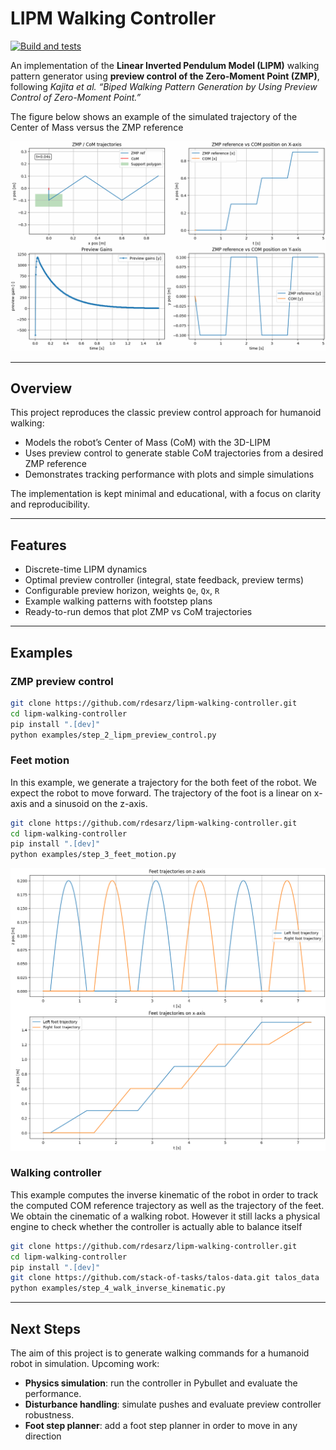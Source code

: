 # LIPM Walking Controller

[![Build and tests](https://github.com/rdesarz/lipm-walking-controller/actions/workflows/build.yml/badge.svg)](https://github.com/rdesarz/lipm-walking-controller/actions/workflows/build.yml)

An implementation of the **Linear Inverted Pendulum Model (LIPM)** walking pattern generator using **preview control of 
the Zero-Moment Point (ZMP)**, following _Kajita et al. “Biped Walking Pattern Generation by Using Preview Control of Zero-Moment Point.”_

The figure below shows an example of the simulated trajectory of the Center of Mass versus the ZMP reference

![](img/preview_control.gif)


---

## Overview

This project reproduces the classic preview control approach for humanoid walking:

- Models the robot’s Center of Mass (CoM) with the 3D-LIPM
- Uses preview control to generate stable CoM trajectories from a desired ZMP reference
- Demonstrates tracking performance with plots and simple simulations

The implementation is kept minimal and educational, with a focus on clarity and reproducibility.

---

## Features

- Discrete-time LIPM dynamics
- Optimal preview controller (integral, state feedback, preview terms)
- Configurable preview horizon, weights `Qe`, `Qx`, `R`
- Example walking patterns with footstep plans
- Ready-to-run demos that plot ZMP vs CoM trajectories

---

## Examples

### ZMP preview control

```bash
git clone https://github.com/rdesarz/lipm-walking-controller.git
cd lipm-walking-controller
pip install ".[dev]"
python examples/step_2_lipm_preview_control.py
```

### Feet motion

In this example, we generate a trajectory for the both feet of the robot. We expect the robot to move forward. The 
trajectory of the foot is a linear on x-axis and a sinusoid on the z-axis.

```bash
git clone https://github.com/rdesarz/lipm-walking-controller.git
cd lipm-walking-controller
pip install ".[dev]"
python examples/step_3_feet_motion.py
```

![](img/foot_motion.png)

### Walking controller

This example computes the inverse kinematic of the robot in order to track the computed COM reference trajectory as well
as the trajectory of the feet. We obtain the cinematic of a walking robot. However it still lacks a physical engine to 
check whether the controller is actually able to balance itself

```bash
git clone https://github.com/rdesarz/lipm-walking-controller.git
cd lipm-walking-controller
pip install ".[dev]"
git clone https://github.com/stack-of-tasks/talos-data.git talos_data
python examples/step_4_walk_inverse_kinematic.py
```

---

## Next Steps

The aim of this project is to generate walking commands for a humanoid robot in simulation. Upcoming work:

- **Physics simulation**: run the controller in Pybullet and evaluate the performance.   
- **Disturbance handling**: simulate pushes and evaluate preview controller robustness. 
- **Foot step planner**: add a foot step planner in order to move in any direction

